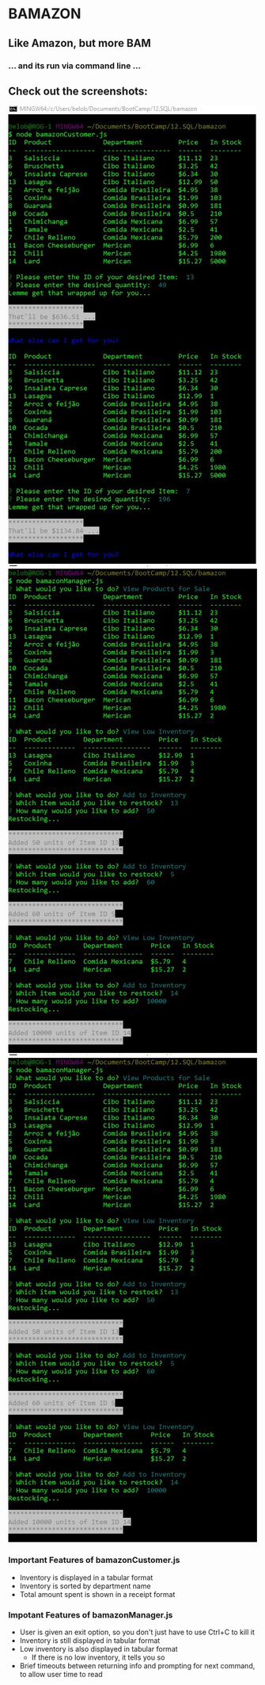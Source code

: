 # BAMAZON
## Like Amazon, but more BAM
### ... and its run via command line ...

<!-- ## Check out the video: -->
<!-- <video width="640" controls>
  <source src="bamazon.mp4" type="video/mp4">
</video> -->
## Check out the screenshots:
![BamazonCustomer.js](Capture1.JPG)
![BamazonManager.js](Capture2.JPG)
![BamazonManager.js #2](Capture2.JPG)

### Important Features of bamazonCustomer.js
* Inventory is displayed in a tabular format
* Inventory is sorted by department name
* Total amount spent is shown in a receipt format

### Impotant Features of bamazonManager.js
* User is given an exit option, so you don't just have to use Ctrl+C to kill it
* Inventory is still displayed in tabular format
* Low inventory is also displayed in tabular format
	* If there is no low inventory, it tells you so
* Brief timeouts between returning info and prompting for next command, to allow user time to read